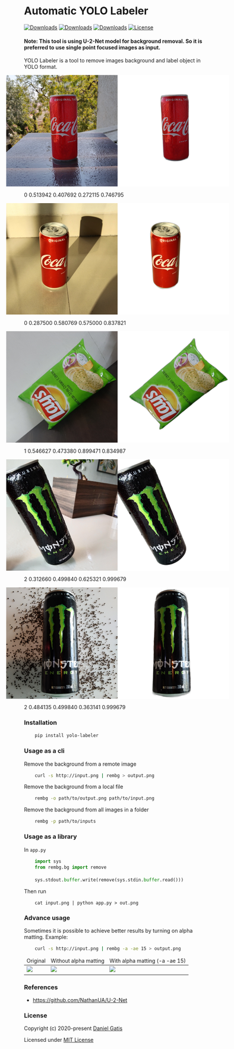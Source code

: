 # Automatic YOLO Labeler

[![Downloads](https://pepy.tech/badge/yolo-labeler)](https://pepy.tech/project/yolo-labeler)
[![Downloads](https://pepy.tech/badge/yolo-labeler/month)](https://pepy.tech/project/yolo-labeler/month)
[![Downloads](https://pepy.tech/badge/yolo-labeler/week)](https://pepy.tech/project/yolo-labeler/week)
[![License](https://img.shields.io/badge/License-MIT-blue.svg)](https://img.shields.io/badge/License-MIT-blue.svg)

#### Note: This tool is using U-2-Net model for background removal. So it is preferred to use single point focused images as input.

YOLO Labeler is a tool to remove images background and label object in YOLO format.

<p style="display: flex;align-items: center;justify-content: center;">
  <img src="https://github.com/abpanchal95/yolo-labeler/blob/master/examples/1.jpg" width="300" />
  <img src="https://github.com/abpanchal95/yolo-labeler/blob/master/examples/1_.png" width="300" />
  <div class="textcontent">
    <div class="text"> 0 0.513942 0.407692 0.272115 0.746795 </div>
  </div>
</p>

<p style="display: flex;align-items: center;justify-content: center;"> 
  <img src="https://github.com/abpanchal95/yolo-labeler/blob/master/examples/2.jpg" width="300" />
  <img src="https://github.com/abpanchal95/yolo-labeler/blob/master/examples/2_.png" width="300" />
  <div class="textcontent">
    <div class="text"> 0 0.287500 0.580769 0.575000 0.837821 </div>
  </div>  
</p>

<p style="display: flex;align-items: center;justify-content: center;">  
  <img src="https://github.com/abpanchal95/yolo-labeler/blob/master/examples/3.jpg" width="300" />
  <img src="https://github.com/abpanchal95/yolo-labeler/blob/master/examples/3_.png" width="300" />
  <div class="textcontent">
    <div class="text"> 1 0.546627 0.473380 0.899471 0.834987 </div>
  </div>
</p>

<p style="display: flex;align-items: center;justify-content: center;">  
  <img src="https://github.com/abpanchal95/yolo-labeler/blob/master/examples/4.jpg" width="300" />
  <img src="https://github.com/abpanchal95/yolo-labeler/blob/master/examples/4_.png" width="300" />
  <div class="textcontent">
    <div class="text"> 2 0.312660 0.499840 0.625321 0.999679 </div>
  </div>
</p>

<p style="display: flex;align-items: center;justify-content: center;">  
  <img src="https://github.com/abpanchal95/yolo-labeler/blob/master/examples/5.jpg" width="300" />
  <img src="https://github.com/abpanchal95/yolo-labeler/blob/master/examples/5_.png" width="300" />
  <div class="textcontent">
    <div class="text"> 2 0.484135 0.499840 0.363141 0.999679 </div>
  </div>
</p>

### Installation

```bash
    pip install yolo-labeler
```

### Usage as a cli

Remove the background from a remote image
```bash
    curl -s http://input.png | rembg > output.png
```

Remove the background from a local file
```bash
    rembg -o path/to/output.png path/to/input.png
```

Remove the background from all images in a folder
```bash
    rembg -p path/to/inputs
```

### Usage as a library

In `app.py`

```python
    import sys
    from rembg.bg import remove

    sys.stdout.buffer.write(remove(sys.stdin.buffer.read()))
```

Then run
```
    cat input.png | python app.py > out.png
```

### Advance usage

Sometimes it is possible to achieve better results by turning on alpha matting. Example:
```bash
    curl -s http://input.png | rembg -a -ae 15 > output.png
```

<table>
    <thead>
        <tr>
            <td>Original</td>
            <td>Without alpha matting</td>
            <td>With alpha matting (-a -ae 15)</td>
        </tr>
    </thead>
    <tbody>
        <tr>
            <td><img src="https://raw.githubusercontent.com/danielgatis/rembg/master/examples/food-1.jpg"/></td>
            <td><img src="https://raw.githubusercontent.com/danielgatis/rembg/master/examples/food-1.out.jpg"/></td>
            <td><img src="https://raw.githubusercontent.com/danielgatis/rembg/master/examples/food-1.out.alpha.jpg"/></td>
        </tr>
    </tbody>
</table>

### References

- https://github.com/NathanUA/U-2-Net

### License

Copyright (c) 2020-present [Daniel Gatis](https://github.com/danielgatis)

Licensed under [MIT License](./LICENSE.txt)
